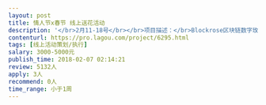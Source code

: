 ```yaml
---                
layout: post       
title: 情人节x春节 线上送花活动           
description: '</br>2月11-18号</br></br>项目描述：</br>Blockrose区块链数字玫瑰，永不磨灭的誓言。2018情人节x春节转运数字玫瑰活动。</br></br></br>主要流程：</br>根据运营主管任务分配，找到社区美女，讲清活动规则，引导美女参与分享索要玫瑰。活跃社区舆论，引导送花人注册完成支付。</br></br></br></br>可参考产品：</br>Roseonly</br></br></br>人员要求：</br>1、有社区运营的经验；</br>2、熟悉豆瓣、贴吧、最右等年轻人社区；</br>3、有直播弹幕天赋；</br>4、操作过微信群裂变；</br>5、良好的沟通能力和契约精神。</br>'     
contenturl: https://pro.lagou.com/project/6295.html      
tags: [线上活动策划/执行]            
salary: 3000-5000元          
publish_time: 2018-02-07 02:14:21         
review: 5132人                   
apply: 3人                   
recommend: 0人                   
time_range: 小于1周              
---                 
```

